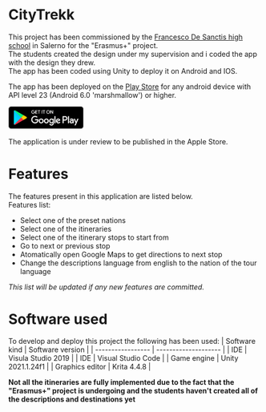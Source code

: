 # CityTrekk

This project has been commissioned by the [Francesco De Sanctis high school](https://www.liceoclassicodesanctis.edu.it/) in Salerno for the "Erasmus+" project.  
The students created the design under my supervision and i coded the app with the design they drew.  
The app has been coded using Unity to deploy it on Android and IOS.

The app has been deployed on the [Play Store](https://play.google.com/store/apps/details?id=com.LiceoDeSanctis.CityTreKK&hl=it&gl=US) for any android device with API level 23 (Android 6.0 'marshmallow') or higher.  

[<img src="logoandrid.png" width="150">  ](https://play.google.com/store/apps/details?id=com.LiceoDeSanctis.CityTreKK&hl=it&gl=US)

The application is under review to be published in the Apple Store. 
# Features
 
The features present in this application are listed below.  
Features list:
- Select one of the preset nations
- Select one of the itineraries
- Select one of the itinerary stops to start from
- Go to next or previous stop
- Atomatically open Google Maps to get directions to next stop
- Change the descriptions language from english to the nation of the tour language

*This list will be updated if any new features are committed.*

Software used
=======

To develop and deploy this project the following has been used:
| Software kind     | Software version     |
| ----------------- | -------------------- | 
| IDE               | Visula Studio 2019   |
| IDE               | Visual Studio Code   | 
| Game engine       | Unity 2021.1.24f1    |
| Graphics editor   | Krita 4.4.8          | 

**Not all the itineraries are fully implemented due to the fact that the "Erasmus+" project is undergoing and the students haven't created all of the descriptions and destinations yet**


